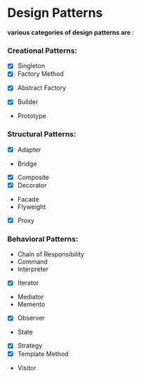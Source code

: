 # Design Patterns

**various categories of design patterns are** : 

### Creational Patterns:
- [x] Singleton
- [x] Factory Method
* [x] Abstract Factory
- [x] Builder 
* Prototype

### Structural Patterns:
- [x] Adapter
* Bridge
- [x] Composite
- [x] Decorator
* Facade
* Flyweight
- [x] Proxy

### Behavioral Patterns:
* Chain of Responsibility
* Command
* Interpreter
* [x] Iterator
* Mediator
* Memento
- [x] Observer
* State
- [x] Strategy
- [x] Template Method
* Visitor